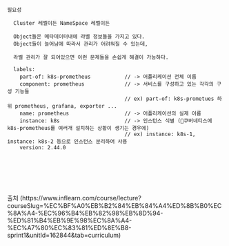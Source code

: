 `필요성`
```
  Cluster 레벨이든 NameSpace 레벨이든

  Object들은 메타데이터내에 라벨 정보들을 가지고 있다.
  Object들이 늘어남에 따라서 관리가 어려워질 수 있는데,

  라벨 관리가 잘 되어있으면 이런 문제들을 손쉽게 해결이 가능하다.
```
```
  labels:
    part-of: k8s-prometheus           // -> 어플리케이션 전체 이름
    component: prometheus             // -> 서비스를 구성하고 있는 각각의 구성 기능들
                                      // ex) part-of: k8s-prometues 하위 prometheus, grafana, exporter ...
    name: prometheus                  // -> 어플리케이션의 실제 이름
    instance: k8s                     // -> 인스턴스 식별 (쿠버네티스에 k8s-prometheus를 여러개 설치하는 상황이 생기는 경우에)
                                      // ex) instance: k8s-1, instance: k8s-2 등으로 인스턴스 분리하여 사용
    version: 2.44.0

```


<br />
<br />
<br />
<br />
<br />
출처 (https://www.inflearn.com/course/lecture?courseSlug=%EC%BF%A0%EB%B2%84%EB%84%A4%ED%8B%B0%EC%8A%A4-%EC%96%B4%EB%82%98%EB%8D%94-%ED%81%B4%EB%9E%98%EC%8A%A4-%EC%A7%80%EC%83%81%ED%8E%B8-sprint1&unitId=162844&tab=curriculum)
